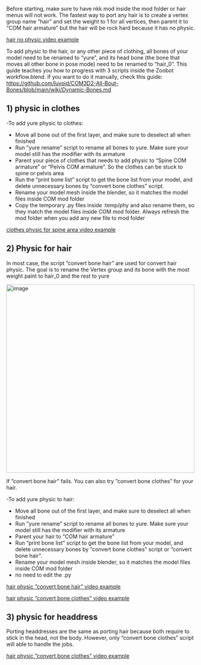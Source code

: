 Before starting, make sure to have nkk mod inside the mod folder or hair menus will not work. The fastest way to port any hair is to create a vertex group name “hair” and set the weight to 1 for all vertices, then parent it to “COM hair armature” but the hair will be rock hard because it has no physic.

[hair no physic video example](https://mega.nz/file/Z2VR1SDB#tVu-HOZRCsf80nH8VsrWL-nr-c4Zpd5npbsDq0ls6Kw)

To add physic to the hair, or any other piece of clothing, all bones of your model need to be renamed to “yure”, and its head bone (the bone that moves all other bone in pose mode) need to be renamed to “hair_0”. This guide teaches you how to progress with 3 scripts inside the Zoobot workflow.blend. If you want to do it manually, check this guide: https://github.com/luvoid/COM3D2-All-Bout-Bones/blob/main/wiki/Dynamic-Bones.md

  ## 1)	physic in clothes

-To add yure physic to clothes:

+ Move all bone out of the first layer, and make sure to deselect all when finished
+ Run ”yure rename” script to rename all bones to yure. Make sure your model still has the modifier with its armature
+ Parent your piece of clothes that needs to add physic to “Spine COM armature” or “Pelvis COM armature”. So the clothes can be stuck to spine or pelvis area
+ Run the “print bone list” script to get the bone list from your model, and delete unnecessary bones by “convert bone clothes” script. 
+ Rename your model mesh inside the blender, so it matches the model files inside COM mod folder
+ Copy the temporary .py files inside :temp/phy and also rename them, so they match the model files inside COM mod folder. Always refresh the mod folder when you add any new file to mod folder


[clothes physic for spine area video example](https://mega.nz/file/g200iQQY#Yvl6eWUqDW4w0JV7bi645vR2-ZZzzbl9RS26w8P8a4M)


## 2)	Physic for hair

In most case, the script ”convert bone hair” are used for convert hair physic. The goal is to rename the Vertex group and its bone with the most weight paint to hair_0 and the rest to yure

<img width="500" alt="image" src="https://github.com/Zoobot123/How-to-port-character-model-to-COM3D2/assets/151656570/f5200495-0a13-4e1b-83e1-729c7e446b2e">

If ”convert bone hair” fails. You can also try ”convert bone clothes” for your hair.

-To add yure physic to hair:

+ Move all bone out of the first layer, and make sure to deselect all when finished
+ Run ”yure rename” script to rename all bones to yure. Make sure your model still has the modifier with its armature
+ Parent your hair to “COM hair armature”
+ Run “print bone list” script to get the bone list from your model, and delete unnecessary bones by “convert bone clothes” script or “convert bone hair”. 
+ Rename your model mesh inside blender, so it matches the model files inside COM mod folder
+ no need to edit the .py 

[hair physic ”convert bone hair” video example](https://mega.nz/file/dn9BRYrS#dq68s_YdJ2mDWsRe1RwG-UdjwS3ykHC5NjxcSY08BCk)

[hair physic ”convert bone clothes” video example](https://mega.nz/file/k7lG1A6B#cG5JHfKK6NgjwzuLBjTSIo5PPgcE-a5lV0KEAIkTiPQ)


## 3)	physic for headdress

Porting headdresses are the same as porting hair because both require to stick in the head, not the body. However, only “convert bone clothes” script will able to handle the jobs.

[hair physic ”convert bone clothes” video example](https://mega.nz/file/k7lG1A6B#cG5JHfKK6NgjwzuLBjTSIo5PPgcE-a5lV0KEAIkTiPQ)
